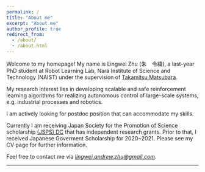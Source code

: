 ```yaml
---
permalink: /
title: "About me"
excerpt: "About me"
author_profile: true
redirect_from: 
  - /about/
  - /about.html
---
```


Welcome to my homepage! My name is Lingwei Zhu (朱　令緯), a last-year PhD student at Robot Learning Lab, Nara Institute of Science and Technology (NAIST) under the supervision of [Takamitsu Matsubara](https://scholar.google.com/citations?user=RFDSj_0AAAAJ&hl=en). 

My research interest lies in developing scalable and safe reinforcement learning algorithms for realizing autonomous control of large-scale systems, e.g. industrial processes and robotics.  

I am actively looking for postdoc position that can accommodate my skills.

Currently I am receiving Japan Society for the Promotion of Science scholarship [(JSPS) DC](https://www.jsps.go.jp/english/e-pd/index.html) that has independent research grants. Prior to that, I received Japanese Goverment Scholarship for 2020~2021. 
Please see my CV page for further information.

Feel free to contact me via *lingwei.andrew.zhu@gmail.com*.

****
